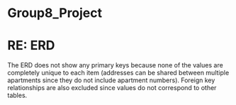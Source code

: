 # Group8_Project

# RE: ERD
The ERD does not show any primary keys because none of the values are completely unique to each item (addresses can be shared between multiple apartments since they do not include apartment numbers). Foreign key relationships are also excluded since values do not correspond to other tables. 
